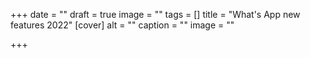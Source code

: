 +++
date = ""
draft = true
image = ""
tags = []
title = "What's App new features 2022"
[cover]
alt = ""
caption = ""
image = ""

+++
